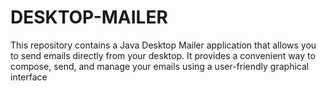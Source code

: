 # DESKTOP-MAILER
This repository contains a Java Desktop Mailer application that allows you to send emails directly from your desktop. It provides a convenient way to compose, send, and manage your emails using a user-friendly graphical interface
